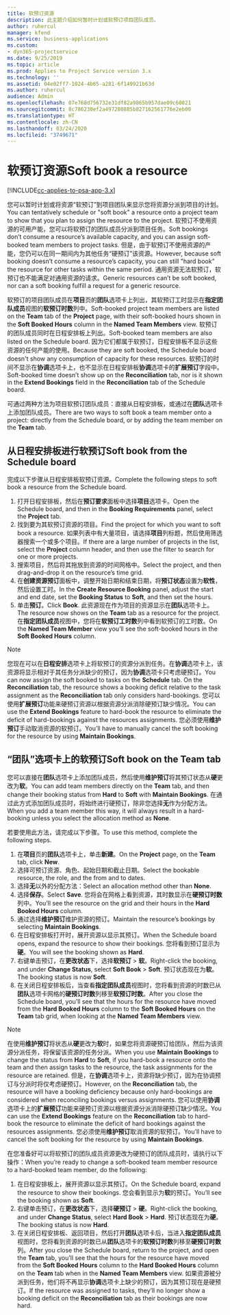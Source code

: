 ```yaml
---
title: 软预订资源
description: 此主题介绍如何暂时计划或软预订项目团队成员。
author: ruhercul
manager: kfend
ms.service: business-applications
ms.custom:
- dyn365-projectservice
ms.date: 9/25/2019
ms.topic: article
ms.prod: Applies to Project Service version 3.x
ms.technology: ''
ms.assetid: 04e02ff7-1024-4b65-a281-6f149921b63d
ms.author: ruhercul
audience: Admin
ms.openlocfilehash: 07e768d756732e31df82a9865b957dae09c60821
ms.sourcegitcommit: 8c786230ef2a497280885b827162561776e2eb00
ms.translationtype: HT
ms.contentlocale: zh-CN
ms.lasthandoff: 03/24/2020
ms.locfileid: "3749671"
---
```

# <a name="soft-book-a-resource"></a><span data-ttu-id="27d62-103">软预订资源</span><span class="sxs-lookup"><span data-stu-id="27d62-103">Soft book a resource</span></span>

[!INCLUDE[cc-applies-to-psa-app-3.x](../includes/cc-applies-to-psa-app-3x.md)]

<span data-ttu-id="27d62-104">您可以暂时计划或将资源“软预订”到项目团队来显示您将资源分派到项目的计划。</span><span class="sxs-lookup"><span data-stu-id="27d62-104">You can tentatively schedule or "soft book" a resource onto a project team to show that you plan to assign the resource to the project.</span></span> <span data-ttu-id="27d62-105">软预订不使用资源的可用产能，您可以将软预订的团队成员分派到项目任务。</span><span class="sxs-lookup"><span data-stu-id="27d62-105">Soft bookings don’t consume a resource’s available capacity, and you can assign soft-booked team members to project tasks.</span></span> <span data-ttu-id="27d62-106">但是，由于软预订不使用资源的产能，您仍可以在同一期间内为其他任务“硬预订”该资源。</span><span class="sxs-lookup"><span data-stu-id="27d62-106">However, because soft booking doesn’t consume a resource’s capacity, you can still "hard book" the resource for other tasks within the same period.</span></span> <span data-ttu-id="27d62-107">通用资源无法软预订，软预订也不能满足对通用资源的请求。</span><span class="sxs-lookup"><span data-stu-id="27d62-107">Generic resources can’t be soft booked, nor can a soft booking fulfill a request for a generic resource.</span></span>

<span data-ttu-id="27d62-108">软预订的项目团队成员在**项目**页的**团队**选项卡上列出，其软预订工时显示在**指定团队成员**视图的**软预订时数**列中。</span><span class="sxs-lookup"><span data-stu-id="27d62-108">Soft-booked project team members are listed on the **Team** tab of the **Project** page, with their soft-booked hours shown in the **Soft Booked Hours** column in the **Named Team Members** view.</span></span> <span data-ttu-id="27d62-109">软预订的团队成员同时在日程安排板上列出。</span><span class="sxs-lookup"><span data-stu-id="27d62-109">Soft-booked team members are also listed on the Schedule board.</span></span> <span data-ttu-id="27d62-110">因为它们都属于软预订，日程安排板不显示这些资源的任何产能的使用。</span><span class="sxs-lookup"><span data-stu-id="27d62-110">Because they are soft booked, the Schedule board doesn't show any consumption of capacity for these resources.</span></span> <span data-ttu-id="27d62-111">软预订的时间不显示在**协调**选项卡上，也不显示在日程安排板**协调**选项卡的**扩展预订**字段中。</span><span class="sxs-lookup"><span data-stu-id="27d62-111">Soft-booked time doesn’t show up on the **Reconciliation** tab, nor is it shown in the **Extend Bookings** field in the **Reconciliation** tab of the Schedule board.</span></span> 

<span data-ttu-id="27d62-112">可通过两种方法为项目软预订团队成员：直接从日程安排板，或通过在**团队**选项卡上添加团队成员。</span><span class="sxs-lookup"><span data-stu-id="27d62-112">There are two ways to soft book a team member onto a project: directly from the Schedule board, or by adding the team member on the **Team** tab.</span></span> 

## <a name="soft-book-from-the-schedule-board"></a><span data-ttu-id="27d62-113">从日程安排板进行软预订</span><span class="sxs-lookup"><span data-stu-id="27d62-113">Soft book from the Schedule board</span></span>
<span data-ttu-id="27d62-114">完成以下步骤从日程安排板软预订资源。</span><span class="sxs-lookup"><span data-stu-id="27d62-114">Complete the following steps to soft book a resource from the Schedule board.</span></span> 

1. <span data-ttu-id="27d62-115">打开日程安排板，然后在**预订要求**面板中选择**项目**选项卡。</span><span class="sxs-lookup"><span data-stu-id="27d62-115">Open the Schedule board, and then in the **Booking Requirements** panel, select the **Project** tab.</span></span>
2. <span data-ttu-id="27d62-116">找到要为其软预订资源的项目。</span><span class="sxs-lookup"><span data-stu-id="27d62-116">Find the project for which you want to soft book a resource.</span></span> <span data-ttu-id="27d62-117">如果列表中有大量项目，请选择**项目**列标题，然后使用筛选器搜索一个或多个项目。</span><span class="sxs-lookup"><span data-stu-id="27d62-117">If there are a large number of projects in the list, select the **Project** column header, and then use the filter to search for one or more projects.</span></span>
3. <span data-ttu-id="27d62-118">搜索项目，然后将其拖放到资源的时间网格中。</span><span class="sxs-lookup"><span data-stu-id="27d62-118">Select the project, and then drag-and-drop it on the resource’s time grid.</span></span>
5. <span data-ttu-id="27d62-119">在**创建资源预订**面板中，调整开始日期和结束日期，将**预订状态**设置为**软性**，然后设置工时。</span><span class="sxs-lookup"><span data-stu-id="27d62-119">In the **Create Resource Booking** panel, adjust the start and end date, set the **Booking Status** to **Soft**, and then set the hours.</span></span> 
6. <span data-ttu-id="27d62-120">单击**预订**。</span><span class="sxs-lookup"><span data-stu-id="27d62-120">Click **Book**.</span></span> <span data-ttu-id="27d62-121">此资源现在作为项目的资源显示在**团队**选项卡上。</span><span class="sxs-lookup"><span data-stu-id="27d62-121">The resource now shows on the **Team** tab as a resource for the project.</span></span> <span data-ttu-id="27d62-122">在**指定团队成员**视图中，您将在**软预订工时数**列中看到软预订的工时数。</span><span class="sxs-lookup"><span data-stu-id="27d62-122">On the **Named Team Member** view you’ll see the soft-booked hours in the **Soft Booked Hours** column.</span></span>

> [!NOTE]
> <span data-ttu-id="27d62-123">您现在可以在**日程安排**选项卡上将软预订的资源分派到任务。在**协调**选项卡上，该资源将显示相对于其任务分派缺少的预订，因为**协调**选项卡只考虑硬预订。</span><span class="sxs-lookup"><span data-stu-id="27d62-123">You can now assign the soft booked to tasks on the **Schedule** tab. On the **Reconciliation** tab, the resource shows a booking deficit relative to the task assignment as the **Reconciliation** tab only considers hard-bookings.</span></span> <span data-ttu-id="27d62-124">您可以使用**扩展预订**功能来硬预订资源以根据资源分派消除硬预订缺少情况。</span><span class="sxs-lookup"><span data-stu-id="27d62-124">You can use the **Extend Bookings** feature to hard-book the resource to eliminate the deficit of hard-bookings against the resources assignments.</span></span> <span data-ttu-id="27d62-125">您必须使用**维护预订**手动取消资源的软预订。</span><span class="sxs-lookup"><span data-stu-id="27d62-125">You’ll have to manually cancel the soft booking for the resource by using **Maintain Bookings**.</span></span>

## <a name="soft-book-on-the-team-tab"></a><span data-ttu-id="27d62-126">“团队”选项卡上的软预订</span><span class="sxs-lookup"><span data-stu-id="27d62-126">Soft book on the Team tab</span></span>

<span data-ttu-id="27d62-127">您可以直接在**团队**选项卡上添加团队成员，然后使用**维护预订**将其预订状态从**硬**更改为**软**。</span><span class="sxs-lookup"><span data-stu-id="27d62-127">You can add team members directly on the **Team** tab, and then change their booking status from **Hard** to **Soft** with **Maintain Bookings**.</span></span> <span data-ttu-id="27d62-128">在通过此方式添加团队成员时，将始终进行硬预订，除非您选择**无**作为分配方法。</span><span class="sxs-lookup"><span data-stu-id="27d62-128">When you add a team member this way, it will always result in a hard-booking unless you select the allocation method as **None**.</span></span>

<span data-ttu-id="27d62-129">若要使用此方法，请完成以下步骤。</span><span class="sxs-lookup"><span data-stu-id="27d62-129">To use this method, complete the following steps.</span></span>

1. <span data-ttu-id="27d62-130">在**项目**页的**团队**选项卡上，单击**新建**。</span><span class="sxs-lookup"><span data-stu-id="27d62-130">On the **Project** page, on the **Team** tab, click **New**.</span></span>
2. <span data-ttu-id="27d62-131">选择可预订资源、角色、起始日期和截止日期。</span><span class="sxs-lookup"><span data-stu-id="27d62-131">Select the bookable resource, the role, and the from and to dates.</span></span>
3. <span data-ttu-id="27d62-132">选择**无**以外的分配方法：</span><span class="sxs-lookup"><span data-stu-id="27d62-132">Select an allocation method other than **None**.</span></span>
4. <span data-ttu-id="27d62-133">选择**保存**。</span><span class="sxs-lookup"><span data-stu-id="27d62-133">Select **Save**.</span></span> <span data-ttu-id="27d62-134">您将会在网格上看到资源，其时数显示在**硬预订时数**列中。</span><span class="sxs-lookup"><span data-stu-id="27d62-134">You’ll see the resource on the grid and their hours in the **Hard Booked Hours** column.</span></span>
5. <span data-ttu-id="27d62-135">通过选择**维护预订**维护资源的预订。</span><span class="sxs-lookup"><span data-stu-id="27d62-135">Maintain the resource’s bookings by selecting **Maintain Bookings**.</span></span>
6. <span data-ttu-id="27d62-136">在日程安排板打开时，展开资源以显示其预订。</span><span class="sxs-lookup"><span data-stu-id="27d62-136">When the Schedule board opens, expand the resource to show their bookings.</span></span> <span data-ttu-id="27d62-137">您将看到预订显示为**硬**。</span><span class="sxs-lookup"><span data-stu-id="27d62-137">You will see the booking shown as **Hard**.</span></span>
7. <span data-ttu-id="27d62-138">右键单击预订，在**更改状态**下，选择**软预订** \> **软**。</span><span class="sxs-lookup"><span data-stu-id="27d62-138">Right-click the booking, and under **Change Status**, select **Soft Book** \> **Soft**.</span></span> <span data-ttu-id="27d62-139">预订状态现在为**软**。</span><span class="sxs-lookup"><span data-stu-id="27d62-139">The booking status is now **Soft**.</span></span>
8. <span data-ttu-id="27d62-140">在关闭日程安排板后，当查看**指定团队成员**视图时，您将看到资源的时数已从**团队**选项卡网格的**硬预订时数**列移至**软预订时数**。</span><span class="sxs-lookup"><span data-stu-id="27d62-140">After you close the Schedule board, you’ll see that the hours for the resource have moved from the **Hard Booked Hours** column to the **Soft Booked Hours** on the **Team** tab grid, when looking at the **Named Team Members** view.</span></span>

> [!NOTE]
> <span data-ttu-id="27d62-141">在使用**维护预订**将状态从**硬**更改为**软**时，如果您将资源硬预订给团队，然后为该资源分派任务，将保留该资源的任务分派。</span><span class="sxs-lookup"><span data-stu-id="27d62-141">When you use **Maintain Bookings** to change the status from **Hard** to **Soft**, if you hard-book a resource onto the team and then assign tasks to the resource, the task assignments for the resource are retained.</span></span> <span data-ttu-id="27d62-142">但是，在**协调**选项卡上，资源将缺少预订，因为在协调预订与分派时将仅考虑硬预订。</span><span class="sxs-lookup"><span data-stu-id="27d62-142">However, on the **Reconciliation** tab, the resource will have a booking deficiency because only hard-bookings are considered when reconciling bookings versus assignments.</span></span> <span data-ttu-id="27d62-143">您可以使用**协调**选项卡上的**扩展预订**功能来硬预订资源以根据资源分派消除硬预订缺少情况。</span><span class="sxs-lookup"><span data-stu-id="27d62-143">You can use the **Extend Bookings** feature on the **Reconciliation** tab to hard-book the resource to eliminate the deficit of hard bookings against the resources assignments.</span></span> <span data-ttu-id="27d62-144">您必须使用**维护预订**取消资源的软预订。</span><span class="sxs-lookup"><span data-stu-id="27d62-144">You’ll have to cancel the soft booking for the resource by using **Maintain Bookings**.</span></span>

<span data-ttu-id="27d62-145">在您准备好可以将软预订的团队成员资源更改为硬预订的团队成员时，请执行以下操作：</span><span class="sxs-lookup"><span data-stu-id="27d62-145">When you’re ready to change a soft-booked team member resource to a hard-booked team member, do the following:</span></span>

1. <span data-ttu-id="27d62-146">在日程安排板上，展开资源以显示其预订。</span><span class="sxs-lookup"><span data-stu-id="27d62-146">On the Schedule board, expand the resource to show their bookings.</span></span> <span data-ttu-id="27d62-147">您会看到显示为**软**的预订。</span><span class="sxs-lookup"><span data-stu-id="27d62-147">You’ll see the booking shown as **Soft**.</span></span>
2. <span data-ttu-id="27d62-148">右键单击预订，在**更改状态**下，选择**硬预订** \> **硬**。</span><span class="sxs-lookup"><span data-stu-id="27d62-148">Right-click the booking, and under **Change Status**, select **Hard Book** \> **Hard**.</span></span> <span data-ttu-id="27d62-149">预订状态现在为**硬**。</span><span class="sxs-lookup"><span data-stu-id="27d62-149">The booking status is now **Hard**.</span></span>
3. <span data-ttu-id="27d62-150">在关闭日程安排板、返回项目，然后打开**团队**选项卡后，当进入**指定团队成员**视图时，您将看到资源的时数已从**团队**选项卡的**软预订时数**列移至**硬预订时数**列。</span><span class="sxs-lookup"><span data-stu-id="27d62-150">After you close the Schedule board, return to the project, and open the **Team** tab, you’ll see that the hours for the resource have moved from the **Soft Booked Hours** column to the **Hard Booked Hours** column on the **Team** tab when in the **Named Team Members** view.</span></span> <span data-ttu-id="27d62-151">如果资源被分派到任务，他们将不再显示**协调**选项卡上缺少的预订，因为其预订现在是硬预订。</span><span class="sxs-lookup"><span data-stu-id="27d62-151">If the resource was assigned to tasks, they’ll no longer show a booking deficit on the **Reconciliation** tab as their bookings are now hard.</span></span>

